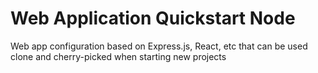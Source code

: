 # Web Application Quickstart Node
Web app configuration based on Express.js, React, etc that can be used clone and cherry-picked when starting new projects
